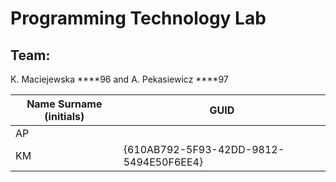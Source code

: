 # Programming Technology Lab

## Team:

K. Maciejewska ****96 and A. Pekasiewicz ****97

| Name Surname (initials) | GUID                                     |
| ----------------------- | ---------------------------------------- |
| AP                      |  |
| KM                     | {610AB792-5F93-42DD-9812-5494E50F6EE4} |
